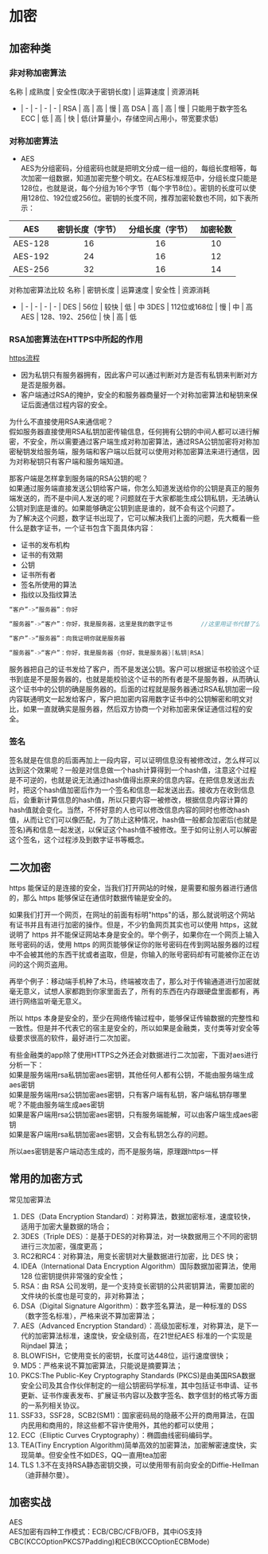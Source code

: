 # 加密

## 加密种类

### 非对称加密算法

名称 | 成熟度 | 安全性(取决于密钥长度) | 运算速度 | 资源消耗
- | - | - | - | - |
RSA | 高 | 高 | 慢 | 高
DSA | 高 | 高 | 慢 | 只能用于数字签名
ECC | 低 | 高 | 快 | 低(计算量小，存储空间占用小，带宽要求低)

### 对称加密算法

* AES  
AES为分组密码，分组密码也就是把明文分成一组一组的，每组长度相等，每次加密一组数据，知道加密完整个明文。在AES标准规范中，分组长度只能是128位，也就是说，每个分组为16个字节（每个字节8位）。密钥的长度可以使用128位、192位或256位。密钥的长度不同，推荐加密轮数也不同，如下表所示：

AES | 密钥长度（字节） | 分组长度（字节） | 加密轮数
:-: | :-: | :-: | :-: |
AES-128 | 16 | 16 | 10
AES-192 | 24 | 16 | 12
AES-256 | 32 | 16 | 14
  
对称加密算法比较
名称 | 密钥长度 | 运算速度 | 安全性 | 资源消耗
- | - | - | - | - |
DES | 56位 | 较快 | 低 | 中
3DES | 112位或168位 | 慢 | 中 | 高
AES | 128、192、256位 | 快 | 高 | 低

### RSA加密算法在HTTPS中所起的作用

[https流程](https://blog.csdn.net/xiaopang_yan/article/details/78709574)

* 因为私钥只有服务器拥有，因此客户可以通过判断对方是否有私钥来判断对方是否是服务器。
* 客户端通过RSA的掩护，安全的和服务器商量好一个对称加密算法和秘钥来保证后面通信过程内容的安全。

为什么不直接使用RSA来通信呢？  
假如服务器直接使用RSA私钥加密传输信息，任何拥有公钥的中间人都可以进行解密，不安全，所以需要通过客户端生成对称加密算法，通过RSA公钥加密将对称加密秘钥发给服务端，服务端和客户端以后就可以使用对称加密算法来进行通信，因为对称秘钥只有客户端和服务端知道。

那客户端是怎样拿到服务端的RSA公钥的呢？  
如果通过服务端直接发送公钥给客户端，你怎么知道发送给你的公钥是真正的服务端发送的，而不是中间人发送的呢？问题就在于大家都能生成公钥私钥，无法确认公钥对到底是谁的。如果能够确定公钥到底是谁的，就不会有这个问题了。  
为了解决这个问题，数字证书出现了，它可以解决我们上面的问题，先大概看一些什么是数字证书，一个证书包含下面具体内容：  

* 证书的发布机构
* 证书的有效期
* 公钥
* 证书所有者
* 签名所使用的算法
* 指纹以及指纹算法

```C
“客户”->“服务器”：你好

“服务器”->“客户”：你好，我是服务器，这里是我的数字证书        //这里用证书代替了公钥

“客户”->“服务器”：向我证明你就是服务器

“服务器”->“客户”：你好，我是服务器 {你好，我是服务器}[私钥|RSA]
```

服务器把自己的证书发给了客户，而不是发送公钥。客户可以根据证书校验这个证书到底是不是服务器的，也就是能校验这个证书的所有者是不是服务器，从而确认这个证书中的公钥的确是服务器的。后面的过程就是服务器通过RSA私钥加密一段内容联通明文一起发给客户，客户把加密内容用数字证书中的公钥解密和明文对比，如果一直就确实是服务器，然后双方协商一个对称加密来保证通信过程的安全。

### 签名

签名就是在信息的后面再加上一段内容，可以证明信息没有被修改过，怎么样可以达到这个效果呢？一般是对信息做一个hash计算得到一个hash值，注意这个过程是不可逆的，也就是说无法通过hash值得出原来的信息内容。在把信息发送出去时，把这个hash值加密后作为一个签名和信息一起发送出去。接收方在收到信息后，会重新计算信息的hash值，所以只要内容一被修改，根据信息内容计算的hash值就会变化。当然，不怀好意的人也可以修改信息内容的同时也修改hash值，从而让它们可以像匹配，为了防止这种情况，hash值一般都会加密后(也就是签名)再和信息一起发送，以保证这个hash值不被修改。至于如何让别人可以解密这个签名，这个过程涉及到数字证书等概念。

## 二次加密

https 能保证的是连接的安全，当我们打开网站的时候，是需要和服务器进行通信的，那么 https 能够保证在通信时数据传输是安全的。

如果我们打开一个网页，在网址的前面有标明"https"的话，那么就说明这个网站有证书并且有进行加密的操作。但是，不少钓鱼网页其实也可以使用 https，这就说明了 https 并不能保证网站本身是安全的。举个例子，如果你在一个网页上输入账号密码的话，使用 https 的网页能够保证你的账号密码在传到网站服务器的过程中不会被其他的东西干扰或者盗取，但是，你输入的账号密码却有可能被你正在访问的这个网页盗用。

再举个例子：移动端手机种了木马，终端被攻击了，那么对于传输通道进行加密就毫无意义，试想人家都跑到你家里面去了，所有的东西在内存跟硬盘里面都有，再进行网络监听毫无意义。

所以 https 本身是安全的，至少在网络传输过程中，能够保证传输数据的完整性和一致性。但是并不代表它的宿主是安全的，所以如果是金融类，支付类等对安全等级要求很高的软件，最好进行二次加密。

有些金融类的app除了使用HTTPS之外还会对数据进行二次加密，下面对aes进行分析一下：  
如果是服务端用rsa私钥加密aes密钥，其他任何人都有公钥，不能由服务端生成aes密钥  
如果是服务端用rsa公钥加密aes密钥，只有客户端有私钥，客户端私钥存哪里呢？不能由服务端生成aes密钥  
如果是客户端用rsa公钥加密aes密钥，只有服务端能解，可以由客户端生成aes密钥  
如果是客户端用rsa私钥加密aes密钥，又会有私钥怎么存的问题。  

所以aes密钥是客户端动态生成的，而不是服务端，原理跟https一样

## 常用的加密方式

常见加密算法

1. DES（Data Encryption Standard）：对称算法，数据加密标准，速度较快，适用于加密大量数据的场合；
2. 3DES（Triple DES）：是基于DES的对称算法，对一块数据用三个不同的密钥进行三次加密，强度更高；  
3. RC2和RC4：对称算法，用变长密钥对大量数据进行加密，比 DES 快；  
4. IDEA（International Data Encryption Algorithm）国际数据加密算法，使用 128 位密钥提供非常强的安全性；  
5. RSA：由 RSA 公司发明，是一个支持变长密钥的公共密钥算法，需要加密的文件块的长度也是可变的，非对称算法；  
6. DSA（Digital Signature Algorithm）：数字签名算法，是一种标准的 DSS（数字签名标准），严格来说不算加密算法；  
7. AES（Advanced Encryption Standard）：高级加密标准，对称算法，是下一代的加密算法标准，速度快，安全级别高，在21世纪AES 标准的一个实现是 Rijndael 算法；  
8. BLOWFISH，它使用变长的密钥，长度可达448位，运行速度很快；  
9. MD5：严格来说不算加密算法，只能说是摘要算法；  
10. PKCS:The Public-Key Cryptography Standards (PKCS)是由美国RSA数据安全公司及其合作伙伴制定的一组公钥密码学标准，其中包括证书申请、证书更新、证书作废表发布、扩展证书内容以及数字签名、数字信封的格式等方面的一系列相关协议。
11. SSF33，SSF28，SCB2(SM1)：国家密码局的隐蔽不公开的商用算法，在国内民用和商用的，除这些都不容许使用外，其他的都可以使用；
12. ECC（Elliptic Curves Cryptography）：椭圆曲线密码编码学。
13. TEA(Tiny Encryption Algorithm)简单高效的加密算法，加密解密速度快，实现简单。但安全性不如DES，QQ一直用tea加密
14. TLS 1.3不在支持RSA静态密钥交换，可以使用带有前向安全的Diffie-Hellman（迪菲赫尔曼）。

## 加密实战

AES  
AES加密有四种工作模式：ECB/CBC/CFB/OFB，其中iOS支持CBC(KCCOptionPKCS7Padding)和ECB(KCCOptionECBMode)
